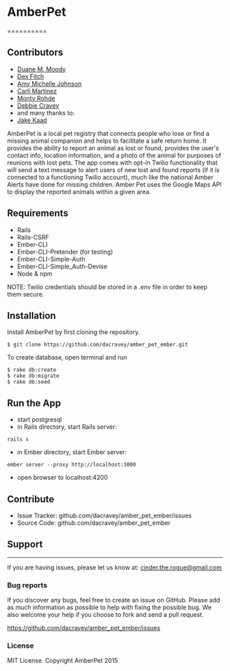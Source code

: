 # AmberPet
==========

## Contributors

* [Duane M. Moody](https://github.com/dmmoody)
* [Dex Fitch](https://github.com/dexterfitch)
* [Amy Michelle Johnson](https://github.com/amymichellejohnson)
* [Carli Martinez](https://github.com/csmartinez)
* [Monty Rohde](https://github.com/nathanarohde)
* [Debbie Cravey](https://github.com/dacravey)
*    and many thanks to:
* [Jake Kaad](https://github.com/JakeKaad)


AmberPet is a local pet registry that connects people who lose or find a missing animal companion and helps to facilitate a safe return home. It provides the ability to report an animal as lost or found, provides the user's contact info, location information, and a photo of the animal for purposes of reunions with lost pets. The app comes with opt-in Twilio functionality that will send a text message to alert users of new lost and found reports (if it is connected to a functioning Twilio account), much like the national Amber Alerts have done for missing children. Amber Pet uses the Google Maps API to display the reported animals within a given area.


## Requirements

* Rails
* Rails-CSRF
* Ember-CLI
* Ember-CLI-Pretender (for testing)
* Ember-CLI-Simple-Auth
* Ember-CLI-Simple_Auth-Devise
* Node & npm

NOTE: Twilio credentials should be stored in a .env file in order to keep them secure.

## Installation

Install AmberPet by first cloning the repository.

```
$ git clone https://github.com/dacravey/amber_pet_ember.git
```


To create database, open terminal and run

```
$ rake db:create
$ rake db:migrate
$ rake db:seed
```


## Run the App

- start postgresql
- in Rails directory, start Rails server:
```
rails s
```
- in Ember directory, start Ember server:
```
ember server --proxy http://localhost:3000
```
- open browser to localhost:4200



## Contribute

- Issue Tracker: github.com/dacravey/amber_pet_ember/issues
- Source Code: github.com/dacravey/amber_pet_ember

## Support
-------

If you are having issues, please let us know at: cinder.the.rogue@gmail.com

### Bug reports

If you discover any bugs, feel free to create an issue on GitHub. Please add as much information as possible to help with fixing the possible bug. We also welcome your help if you choose to fork and send a pull request.

https://github.com/dacravey/amber_pet_ember/issues

### License

MIT License. Copyright AmberPet 2015
